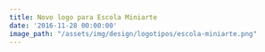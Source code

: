 ```yaml
---
title: Novo logo para Escola Miniarte
date: '2016-11-28 00:00:00'
image_path: "/assets/img/design/logotipos/escola-miniarte.png"
---
```

